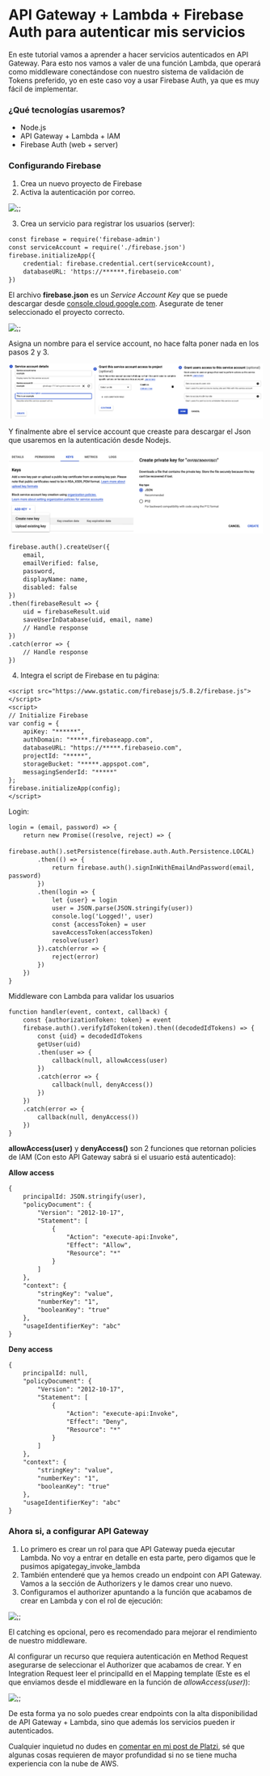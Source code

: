 <meta name="date" content="2019-1-24" />
<meta name="image" content="https://github.com/cjortegon/camiloortegon-public/raw/master/seo/aws_api.png" />
<meta name="language" content="es" />
<meta name="tags" content="aws,apigateway,lambda,firebase,security" />

# API Gateway + Lambda + Firebase Auth para autenticar mis servicios

En este tutorial vamos a aprender a hacer servicios autenticados en API Gateway. Para esto nos vamos a valer de una función Lambda, que operará como middleware conectándose con nuestro sistema de validación de Tokens preferido, yo en este caso voy a usar Firebase Auth, ya que es muy fácil de implementar.

### ¿Qué tecnologías usaremos?

* Node.js
* API Gateway + Lambda + IAM
* Firebase Auth (web + server)

### Configurando Firebase

1. Crea un nuevo proyecto de Firebase
2. Activa la autenticación por correo.

![;;](https://static.platzi.com/media/user_upload/Screen%20Shot%202019-02-06%20at%2011.52.09%20PM-a43705bb-cb78-46c5-941a-8f8f06db75ab.jpg)

3. Crea un servicio para registrar los usuarios (server):

>   
    const firebase = require('firebase-admin')
    const serviceAccount = require('./firebase.json')
    firebase.initializeApp({
        credential: firebase.credential.cert(serviceAccount),
        databaseURL: 'https://******.firebaseio.com'
    })

El archivo **firebase.json** es un _Service Account Key_ que se puede descargar desde [console.cloud.google.com](console.cloud.google.com). Asegurate de tener seleccionado el proyecto correcto.

![;;](https://static.platzi.com/media/user_upload/create-service-account-key-9b3a017b-8b4b-4da8-be7a-49fc8ea7d6ce.jpg)

Asigna un nombre para el service account, no hace falta poner nada en los pasos 2 y 3.

![;;](https://github.com/cjortegon/camiloortegon-public/raw/master/post/2019/media/create-new-service-account-firebase.png)

Y finalmente abre el service account que creaste para descargar el Json que usaremos en la autenticación desde Nodejs.

![;;](https://github.com/cjortegon/camiloortegon-public/raw/master/post/2019/media/download-json-service-account-firebase.png)

>   
    firebase.auth().createUser({
        email,
        emailVerified: false,
        password,
        displayName: name,
        disabled: false
    })
    .then(firebaseResult => {
        uid = firebaseResult.uid
        saveUserInDatabase(uid, email, name)
        // Handle response
    })
    .catch(error => {
        // Handle response
    })

4. Integra el script de Firebase en tu página:

>   
    <script src="https://www.gstatic.com/firebasejs/5.8.2/firebase.js"></script>
    <script>
    // Initialize Firebase
    var config = {
        apiKey: "******",
        authDomain: "*****.firebaseapp.com",
        databaseURL: "https://*****.firebaseio.com",
        projectId: "*****",
        storageBucket: "*****.appspot.com",
        messagingSenderId: "*****"
    };
    firebase.initializeApp(config);
    </script>

Login:

>   
    login = (email, password) => {
        return new Promise((resolve, reject) => {
            firebase.auth().setPersistence(firebase.auth.Auth.Persistence.LOCAL)
            .then(() => {
                return firebase.auth().signInWithEmailAndPassword(email, password)
            })
            .then(login => {
                let {user} = login
                user = JSON.parse(JSON.stringify(user))
                console.log('Logged!', user)
                const {accessToken} = user
                saveAccessToken(accessToken)
                resolve(user)
            }).catch(error => {
                reject(error)
            })
        })
    }

Middleware con Lambda para validar los usuarios

>   
    function handler(event, context, callback) {
        const {authorizationToken: token} = event
        firebase.auth().verifyIdToken(token).then((decodedIdTokens) => {
            const {uid} = decodedIdTokens
            getUser(uid)
            .then(user => {
                callback(null, allowAccess(user)
            })
            .catch(error => {
                callback(null, denyAccess())
            })
        })
        .catch(error => {
            callback(null, denyAccess())
        })
    }

**allowAccess(user)** y **denyAccess()** son 2 funciones que retornan policies de IAM (Con esto API Gateway sabrá si el usuario está autenticado):

**Allow access**

>   
    {
        principalId: JSON.stringify(user),
        "policyDocument": {
            "Version": "2012-10-17",
            "Statement": [
                {
                    "Action": "execute-api:Invoke",
                    "Effect": "Allow",
                    "Resource": "*"
                }
            ]
        },
        "context": {
            "stringKey": "value",
            "numberKey": "1",
            "booleanKey": "true"
        },
        "usageIdentifierKey": "abc"
    }

**Deny access**

>   
    {
        principalId: null,
        "policyDocument": {
            "Version": "2012-10-17",
            "Statement": [
                {
                    "Action": "execute-api:Invoke",
                    "Effect": "Deny",
                    "Resource": "*"
                }
            ]
        },
        "context": {
            "stringKey": "value",
            "numberKey": "1",
            "booleanKey": "true"
        },
        "usageIdentifierKey": "abc"
    }

### Ahora si, a configurar API Gateway

1. Lo primero es crear un rol para que API Gateway pueda ejecutar Lambda.
No voy a entrar en detalle en esta parte, pero digamos que le pusimos apigategay_invoke_lambda
2. También entenderé que ya hemos creado un endpoint con API Gateway. Vamos a la sección de Authorizers y le damos crear uno nuevo.
3. Configuramos el authorizer apuntando a la función que acabamos de crear en Lambda y con el rol de ejecución:

![;;](https://static.platzi.com/media/user_upload/set-up-authorizer-c0be7b08-5f23-4e4d-a6d0-493d92cae324.jpg)

El catching es opcional, pero es recomendado para mejorar el rendimiento de nuestro middleware.

Al configurar un recurso que requiera autenticación en Method Request asegurarse de seleccionar el Authorizer que acabamos de crear. Y en Integration Request leer el principalId en el Mapping template (Este es el que enviamos desde el middleware en la función de _allowAccess(user)_):

![;;](https://static.platzi.com/media/user_upload/authenticated-resource-708e098a-98bf-4086-8f28-1204ab9274d1.jpg)

De esta forma ya no solo puedes crear endpoints con la alta disponibilidad de API Gateway + Lambda, sino que además los servicios pueden ir autenticados.

Cualquier inquietud no dudes en [comentar en mi post de Platzi](https://platzi.com/tutoriales/1419-networking-content/3552-api-gateway-lambda-firebase-auth-para-autenticar-mis-servicios/), sé que algunas cosas requieren de mayor profundidad si no se tiene mucha experiencia con la nube de AWS.
